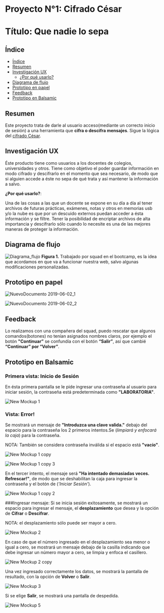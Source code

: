 # Proyecto N°1: Cifrado César
# Título: Que nadie lo sepa

## Índice

- [Índice](#índice)
- [Resumen](#resumen)
- [Investigación UX](#investigación-UX)
  - [¿Por qué usarlo?](#por-qué-usarlo)
- [Diagrama de flujo](#diagrama-de-flujo)
- [Prototipo en papel](#prototipo-en-papel)
- [Feedback](#feedback)
- [Prototipo en Balsamic](#prototipo-en-balsamic)

## Resumen

Este proyecto trata de darle al usuario acceso(mediante un correcto inicio de sesión) a una herramienta que **cifra o descifra mensajes**.
Sigue la lógica del [cifrado César](https://es.wikipedia.org/wiki/Cifrado_C%C3%A9sar).

## Investigación UX
Éste producto tiene como usuarios a los docentes de colegios, universidades y otros.
Tiene como objetivo el poder guardar información en modo cifrado y descifrarlo en el momento que sea necesario, de modo que si alguien accede a éste no sepa de qué trata y así mantener la información a salvo.

**¿Por qué usarlo?**:

Una de las cosas a las que un docente se expone en su día a día al tener archivos de futuras prácticas, exámenes, notas y otros en memorias usb y/o la nube es que por un descuido externos puedan acceder a ésta información y se filtre. Tener la posibilidad de encriptar archivos de alta importancia y descifrarlo sólo cuando lo necesite es una de las mejores maneras de proteger la información.

## Diagrama de flujo

![Diagrama_flujo](https://user-images.githubusercontent.com/51327685/58891471-300d7600-86b2-11e9-9a57-36c742dda3fe.jpg)
**Figura 1.** Trabajado por squad en el bootcamp, es la idea que acordamos en que va a funcionar nuestra web, salvo algunas modificaciones personalizadas.
## Prototipo en papel

![NuevoDocumento 2019-06-02_1](https://user-images.githubusercontent.com/51327685/58891555-53d0bc00-86b2-11e9-8755-4f379dda98ef.jpg)


![NuevoDocumento 2019-06-02_2](https://user-images.githubusercontent.com/51327685/58891587-63500500-86b2-11e9-8c56-f12ef5edd092.jpg)

## Feedback

Lo realizamos con una compañera del squad, puedo rescatar que algunos comandos(botones) no tenían asignados nombres claros, por ejemplo el botón **"Continuar”** se confundía con el botón **“Salir”**, así que cambié **“Continuar” por “Volver”**.

## Prototipo en Balsamic

### Primera vista: Inicio de Sesión
En ésta primera pantalla se le pide ingresar una contraseña al usuario para iniciar sesión, la contraseña está predeterminada como **"LABORATORIA"**.

![New Mockup 1](https://user-images.githubusercontent.com/51327685/58885897-9db4a480-86a8-11e9-9bf3-88a336be6cd7.png)

### Vista: Error!
Se mostrará un mensaje de **"Introduzca una clave valida."** debajo del espacio para la contraseña los 2 primeros intentos.Se (_limpiará y enfocará la caja_) para la contraseña.

NOTA: También se considera contraseña inválida si el espacio está **"vacío"**.

![New Mockup 1 copy](https://user-images.githubusercontent.com/51327685/58886040-dc4a5f00-86a8-11e9-94a6-537384b6184e.png)

![New Mockup 1 copy 3](https://user-images.githubusercontent.com/51327685/58886134-026fff00-86a9-11e9-885b-3ee0e02e2702.png)

En el tercer intento, el mensaje será **"Ha intentado demasiadas veces. Refrescar!"**, de modo que se deshabilitan la caja para ingresar la contraseña y el botón de (_'Iniciar Sesión'_).

![New Mockup 1 copy 2](https://user-images.githubusercontent.com/51327685/58885974-c046bd80-86a8-11e9-9028-fcf2afa8cf36.png)

###Ingresar mensaje:
Si se inicia sesión exitosamente, se mostrará un espacio para ingresar el mensaje, el **desplazamiento** que desea y la opción de **Cifrar** o **Descifrar**.

NOTA: el desplazamiento sólo puede ser mayor a cero.

![New Mockup 2](https://user-images.githubusercontent.com/51327685/58886200-1ca9dd00-86a9-11e9-8949-d13a2daed2c0.png)

En caso de que el número ingresado en el desplazamiento sea menor o igual a cero, se mostrará un mensaje debajo de la casilla indicando que debe ingresar un número mayor a cero, se limpia y enfoca el casillero.

![New Mockup 2 copy](https://user-images.githubusercontent.com/51327685/58886241-2df2e980-86a9-11e9-832d-210fb71cce27.png)

Una vez ingresado correctamente los datos, se mostrará la pantalla de resultado, con la opción de **Volver** o **Salir**.

![New Mockup 3](https://user-images.githubusercontent.com/51327685/58886358-5ed31e80-86a9-11e9-8b6a-86578a417b70.png)

Si se elige **Salir**, se mostrará una pantalla de despedida.

![New Mockup 5](https://user-images.githubusercontent.com/51327685/58886390-6bf00d80-86a9-11e9-8522-c5fd01d754e7.png)
